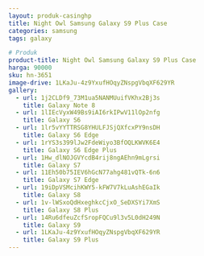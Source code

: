 ```yaml
---
layout: produk-casinghp
title: Night Owl Samsung Galaxy S9 Plus Case
categories: samsung
tags: galaxy

# Produk
product-title: Night Owl Samsung Galaxy S9 Plus Case
harga: 90000
sku: hn-3651
image-drive: 1LKaJu-4z9YxufHOqyZNspgVbqXF629YR
gallery:
  - url: 1j2CLDf9_73M1ua5NANMUuifVKhx2Bj3s
    title: Galaxy Note 8
  - url: 1lIEcVyxW49Bs9iAI6rkIPwV11lOp2nfg
    title: Galaxy S6
  - url: 1lr5vYYTTRSG8YHULFJSjQXfcxPY9nsDH
    title: Galaxy S6 Edge
  - url: 1rYS3s399lJw2FdeWiyo3BfOQLKWVK6E4
    title: Galaxy S6 Edge Plus
  - url: 1Hw_dlNOJGVYcdB4rij8ngAEhn9mLgrsi
    title: Galaxy S7
  - url: 11Eh50b75IEV6hGcN77ahg481vQTk-6n6
    title: Galaxy S7 Edge
  - url: 19iDpVSMcihKWY5-kFW7V7kLuAshEGaIk
    title: Galaxy S8
  - url: 1v-lWSxoQdHxeghkcCjxO_SeDXSYi7XmS
    title: Galaxy S8 Plus
  - url: 14Ru6dfeuZcfSropFQCu9l3v5L0dH249N
    title: Galaxy S9
  - url: 1LKaJu-4z9YxufHOqyZNspgVbqXF629YR
    title: Galaxy S9 Plus
---
```

